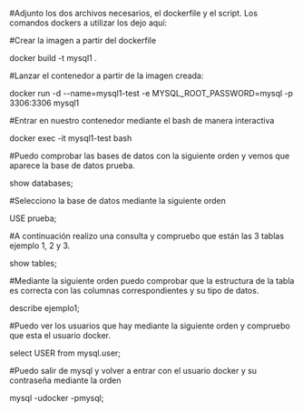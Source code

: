 #Adjunto los dos archivos necesarios, el dockerfile y el script. Los comandos dockers a utilizar los dejo aquí:

#Crear la imagen a partir del dockerfile

docker build -t mysql1 .


#Lanzar el contenedor a partir de la imagen creada:

docker run -d --name=mysql1-test -e MYSQL_ROOT_PASSWORD=mysql -p 3306:3306 mysql1


#Entrar en nuestro contenedor mediante el bash de manera interactiva

docker exec -it mysql1-test bash


#Puedo comprobar las bases de datos con la siguiente orden y vemos que aparece la base de datos prueba.

show databases; 


#Selecciono la base de datos mediante la siguiente orden 

USE prueba; 

#A continuación realizo una consulta y compruebo que están las 3 tablas ejemplo 1, 2 y 3. 

show tables; 

#Mediante la siguiente orden puedo comprobar que la estructura de la tabla es correcta con las columnas correspondientes y su tipo de datos.

describe ejemplo1; 

#Puedo ver los usuarios que hay mediante la siguiente orden y compruebo que esta el usuario docker.

select USER from mysql.user; 

#Puedo salir de mysql y volver a entrar con el usuario docker y su contraseña mediante la orden 

mysql -udocker -pmysql;


